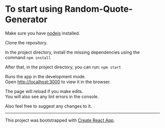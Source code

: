 # To start using Random-Quote-Generator

Make sure you have [nodejs](https://nodejs.org/en/) installed.

Clone the repository.

In the project directory, install the missing dependencies using the command `npm install`

After that, in the project directory, you can run: `npm start`

Runs the app in the development mode.\
Open [http://localhost:3000](http://localhost:3000) to view it in the browser.

The page will reload if you make edits.\
You will also see any lint errors in the console.

Also feel free to suggest any changes to it.

<hr/>

This project was bootstrapped with [Create React App](https://github.com/facebook/create-react-app).

